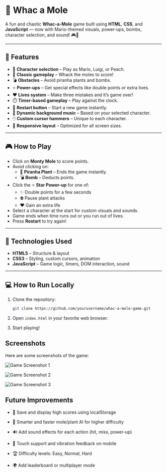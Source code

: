 # 🔨 Whac a Mole

A fun and chaotic **Whac-a-Mole** game built using **HTML**, **CSS**, and **JavaScript** — now with Mario-themed visuals, power-ups, bombs, character selection, and sound! 🎮🌟

---

## 🎯 Features

- 🎩 **Character selection** – Play as Mario, Luigi, or Peach.
- 🐹 **Classic gameplay** – Whack the moles to score!
- 💣 **Obstacles** – Avoid piranha plants and bombs.
- ⭐ **Power-ups** – Get special effects like double points or extra lives.
- ❤️ **Lives system** – Make three mistakes and it’s game over!
- ⏱️ **Timer-based gameplay** – Play against the clock.
- 🔁 **Restart button** – Start a new game instantly.
- 🎵 **Dynamic background music** – Based on your selected character.
- 🖱️ **Custom cursor hammers** – Unique to each character.
- 📱 **Responsive layout** – Optimized for all screen sizes.

---

## 🎮 How to Play

- Click on **Monty Mole** to score points.
- Avoid clicking on:
  - 🌱 **Piranha Plant** – Ends the game instantly.
  - 💣 **Bomb** – Deducts points.
- Click the ⭐ **Star Power-up** for one of:
  - ✨ Double points for a few seconds
  - ⛔ Pause plant attacks
  - ❤️ Gain an extra life
- Select a character at the start for custom visuals and sounds.
- Game ends when time runs out or you run out of lives.
- Press **Restart** to try again!

---

## 🧰 Technologies Used

- **HTML5** – Structure & layout
- **CSS3** – Styling, custom cursors, animation
- **JavaScript** – Game logic, timers, DOM interaction, sound

---

## 💻 How to Run Locally

1. Clone the repository:

   ```bash
   git clone https://github.com/yourusername/whac-a-mole-game.git

2. Open `index.html` in your favorite web browser.

3. Start playing!

## Screenshots

Here are some screenshots of the game:

![Game Screenshot 1](mole1.png)

![Game Screenshot 2](mole2.png)

![Game Screenshot 3](mole3.png)

## Future Improvements

- 💾 Save and display high scores using localStorage

- 🧠 Smarter and faster mole/plant AI for higher difficulty

- 🔊 Add sound effects for each action (hit, miss, power-up)

- 📱 Touch support and vibration feedback on mobile

- 🏆 Difficulty levels: Easy, Normal, Hard

- 🌍 Add leaderboard or multiplayer mode

